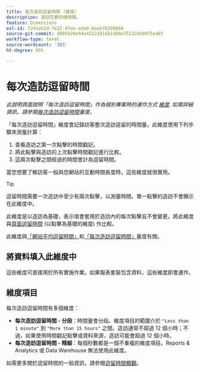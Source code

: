 ```yaml
---
title: 每次造訪逗留時間 (維度)
description: 造訪花費的總時間。
feature: Dimensions
exl-id: f241eb2d-7e22-47ee-ade8-8aeb7b2b9694
source-git-commit: d095628e94a45221815b1d08e35132de09f5ed8f
workflow-type: tm+mt
source-wordcount: '303'
ht-degree: 95%

---
```


# 每次造訪逗留時間

*此說明頁面說明「每次造訪逗留時間」作為個別專案時的運作方式 [維度](overview.md). 如需詳細資訊，請參閱[每次造訪逗留時間](../metrics/time-spent-per-visit.md)量度。*

「每次造訪逗留時間」維度會記錄訪客整次造訪逗留的時間量。此維度使用下列步驟來測量計算：

1. 查看造訪之第一次點擊的時間戳記。
2. 將此點擊與造訪的上次點擊時間戳記進行比較。
3. 這兩次點擊之間經過的時間會計為逗留時間。

當您想要了解訪客一般與您網站的互動時間長度時，這些維度就很實用。

>[!TIP]
>
>逗留時間需要一次造訪中至少有兩次點擊，以測量時間。單一點擊的造訪不會顯示在此維度中。

此維度是以造訪為基礎，表示值會套用於造訪內的每次點擊且不會變更。將此維度與[頁面逗留時間](time-spent-on-page.md) (以點擊為基礎的維度) 作比較。

此維度與[「網站平均逗留時間」](../metrics/average-time-on-site.md)和[「每次造訪逗留時間」](../metrics/time-spent-per-visit.md)量度有關。

## 將資料填入此維度中

這些維度可直接用於所有實施作業。如果報表套裝包含資料，這些維度即會運作。

## 維度項目

每次造訪逗留時間有多個維度：

* **每次造訪逗留時間 - 分段**：時間量會分段。維度項目的範圍介於 `"Less than 1 minute"` 到 `"More than 15 hours"` 之間。造訪通常不超過 12 個小時；不過，如果使用時間戳記點擊或資料來源，造訪可能會超過 12 個小時。
* **每次造訪逗留時間 - 精細**：每個秒數都是一個不重複的維度項目。Reports &amp; Analytics 或 Data Warehouse 無法使用此維度。

如需更多關於逗留時間的一般資訊，請參閱[逗留時間概觀](../metrics/time-spent.md)。
